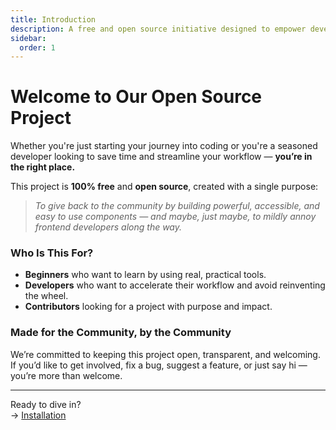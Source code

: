 ```yaml
---
title: Introduction
description: A free and open source initiative designed to empower developers of all levels.
sidebar:
  order: 1  
---
```


# Welcome to Our Open Source Project

Whether you're just starting your journey into coding or you're a seasoned developer looking to save time and streamline your workflow — **you’re in the right place.**

This project is **100% free** and **open source**, created with a single purpose:  
> _To give back to the community by building powerful, accessible, and easy to use components — and maybe, just maybe, to mildly annoy frontend developers along the way._


###  Who Is This For?

- **Beginners** who want to learn by using real, practical tools.
- **Developers** who want to accelerate their workflow and avoid reinventing the wheel.
- **Contributors** looking for a project with purpose and impact.

###  Made for the Community, by the Community

We’re committed to keeping this project open, transparent, and welcoming. If you’d like to get involved, fix a bug, suggest a feature, or just say hi — you’re more than welcome.

---

Ready to dive in?  
→ [Installation](/get-started/installation)
